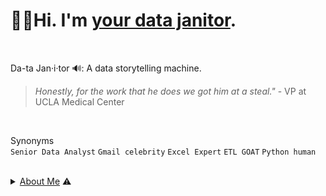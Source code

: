 # 👋🏽Hi. I'm <ins>your data janitor</ins>.
<br >

Da-ta Jan·i·tor 🔊: A data storytelling machine. 
> *Honestly, for the work that he does we got him at a steal."* - VP at UCLA Medical Center
<br >

Synonyms <br>
`Senior Data Analyst` `Gmail celebrity` `Excel Expert` `ETL GOAT` `Python human` 
<br >

<br />

<details>
<summary> <ins>About Me</ins> ⚠️ </summary>
<br />

I was a data analyst for CHLA during the Depp v. Heard trials. If you're an employer, explore my previous solutions. If student, check my fundamentals guides. If you made it this far, I like MMA and a good book recommendation. <br>

<!---
Graduated from Youtube University,founded Gas Station Education. INSERT YOUTUBE LINK
--->


</details>
<br />


 

